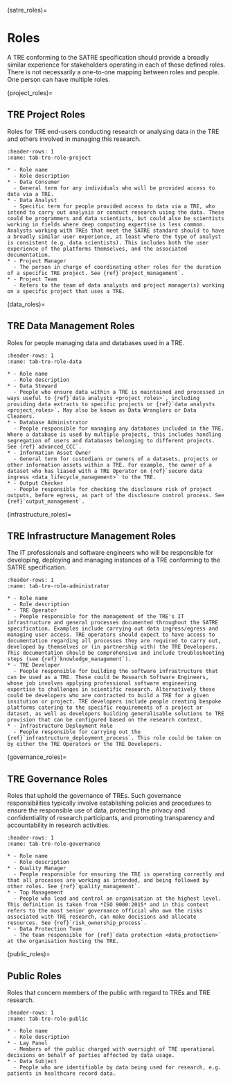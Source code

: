 (satre_roles)=

# Roles

A TRE conforming to the SATRE specification should provide a broadly similar experience for stakeholders operating in each of these defined roles.
There is not necessarily a one-to-one mapping between roles and people.
One person can have multiple roles.

(project_roles)=

## TRE Project Roles

Roles for TRE end-users conducting research or analysing data in the TRE and others involved in managing this research.

```{list-table}
:header-rows: 1
:name: tab-tre-role-project

* - Role name
  - Role description
* - Data Consumer
  - General term for any individuals who will be provided access to data via a TRE.
* - Data Analyst
  - Specific term for people provided access to data via a TRE, who intend to carry out analysis or conduct research using the data. These could be programmers and data scientists, but could also be scientists working in fields where deep computing expertise is less common. Analysts working with TREs that meet the SATRE standard should to have a broadly similar user experience, at least where the type of analyst is consistent (e.g. data scientists). This includes both the user experience of the platforms themselves, and the associated documentation.
* - Project Manager
  - The person in charge of coordinating other roles for the duration of a specific TRE project. See {ref}`project_management`.
* - Project Team
  - Refers to the team of data analysts and project manager(s) working on a specific project that uses a TRE.

```

(data_roles)=

## TRE Data Management Roles

Roles for people managing data and databases used in a TRE.

```{list-table}
:header-rows: 1
:name: tab-tre-role-data

* - Role name
  - Role description
* - Data Steward
  - People who ensure data within a TRE is maintained and processed in ways useful to {ref}`data analysts <project_roles>`, including providing data extracts to specific projects or {ref}`data analysts <project_roles>`. May also be known as Data Wranglers or Data Cleaners.
* - Database Administrator
  - People responsible for managing any databases included in the TRE. Where a database is used by multiple projects, this includes handling segregation of users and databases belonging to different projects. See {ref}`advanced_CCC`.
* - Information Asset Owner
  - General term for custodians or owners of a datasets, projects or other information assets within a TRE. For example, the owner of a dataset who has liased with a TRE Operator on {ref}`secure data ingress <data_lifecycle_management>` to the TRE.
* - Output Checker
  - People responsible for checking the disclosure risk of project outputs, before egress, as part of the disclosure control process. See {ref}`output_management`.
```

(infrastructure_roles)=

## TRE Infrastructure Management Roles

The IT professionals and software engineers who will be responsible for developing, deploying and managing instances of a TRE conforming to the SATRE specification.

```{list-table}
:header-rows: 1
:name: tab-tre-role-administrator

* - Role name
  - Role description
* - TRE Operator
  - People responsible for the management of the TRE's IT infrastructure and general processes documented throughout the SATRE specification. Examples include carrying out data ingress/egress and managing user access. TRE operators should expect to have access to documentation regarding all processes they are required to carry out, developed by themselves or (in partnership with) the TRE Developers. This documentation should be comprehensive and include troubleshooting steps (see {ref}`knowledge_management`).
* - TRE Developer
  - People responsible for building the software infrastructure that can be used as a TRE. These could be Research Software Engineers, whose job involves applying professional software engineering expertise to challenges in scientific research. Alternatively these could be developers who are contracted to build a TRE for a given insitution or project. TRE developers include people creating bespoke platforms catering to the specific requirements of a project or dataset, as well as developers building generalisable solutions to TRE provision that can be configured based on the research context.
* - Infrastructure Deployment Role
  - People responsible for carrying out the {ref}`infrastructure_deployment_process`. This role could be taken on by either the TRE Operators or the TRE Developers.
```

(governance_roles)=

## TRE Governance Roles

Roles that uphold the governance of TREs.
Such governance responsibilities typically involve establishing policies and procedures to ensure the responsible use of data, protecting the privacy and confidentiality of research participants, and promoting transparency and accountability in research activities.

```{list-table}
:header-rows: 1
:name: tab-tre-role-governance

* - Role name
  - Role description
* - Quality Manager
  - People responsible for ensuring the TRE is operating correctly and that all processes are working as intended, and being followed by other roles. See {ref}`quality_management`.
* - Top Management
  - People who lead and control an organisation at the highest level. This definition is taken from *ISO 9000:2015* and in this context refers to the most senior governance official who own the risks associated with TRE research, can make decisions and allocate resources. See {ref}`risk_ownership_process`.
* - Data Protection Team
  - The team responsible for {ref}`data protection <data_protection>` at the organisation hosting the TRE.

```

(public_roles)=

## Public Roles

Roles that concern members of the public with regard to TREs and TRE research.

```{list-table}
:header-rows: 1
:name: tab-tre-role-public

* - Role name
  - Role description
* - Lay Panel
  - Members of the public charged with oversight of TRE operational decisions on behalf of parties affected by data usage.
* - Data Subject
  - People who are identifiable by data being used for research, e.g. patients in healthcare record data.
```
